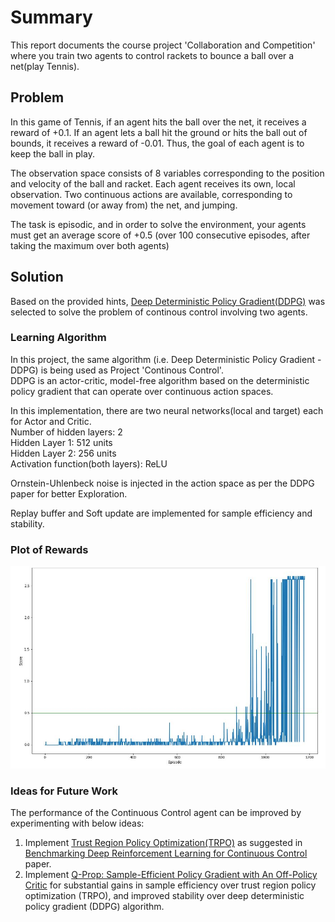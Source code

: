 # Summary

This report documents the course project 'Collaboration and Competition' where you train two agents to control rackets to bounce a ball over a net(play Tennis).

## Problem

In this game of Tennis, if an agent hits the ball over the net, it receives a reward of +0.1. If an agent lets a ball hit the ground or hits the ball out of bounds, it receives a reward of -0.01. Thus, the goal of each agent is to keep the ball in play.

The observation space consists of 8 variables corresponding to the position and velocity of the ball and racket. Each agent receives its own, local observation. Two continuous actions are available, corresponding to movement toward (or away from) the net, and jumping.

The task is episodic, and in order to solve the environment, your agents must get an average score of +0.5 (over 100 consecutive episodes, after taking the maximum over both agents)

## Solution

Based on the provided hints, [Deep Deterministic Policy Gradient(DDPG)](https://arxiv.org/abs/1509.02971) was selected to solve the problem of continous control involving two agents.

### Learning Algorithm

In this project, the same algorithm (i.e. Deep Deterministic Policy Gradient - DDPG) is being used as Project 'Continous Control'. \
DDPG is an actor-critic, model-free algorithm based on the deterministic policy gradient that can operate over continuous action spaces.

In this implementation, there are two neural networks(local and target) each for Actor and Critic. \
Number of hidden layers: 2 \
Hidden Layer 1: 512 units \
Hidden Layer 2: 256 units \
Activation function(both layers): ReLU

Ornstein-Uhlenbeck noise is injected in the action space as per the DDPG paper for better Exploration.

Replay buffer and Soft update are implemented for sample efficiency and stability.

### Plot of Rewards

![](plot_p3.JPG)

### Ideas for Future Work

The performance of the Continuous Control agent can be improved by experimenting with below ideas:
 1. Implement [Trust Region Policy Optimization(TRPO)](https://arxiv.org/abs/1502.05477) as suggested in [Benchmarking Deep Reinforcement Learning for Continuous Control](https://arxiv.org/abs/1604.06778) paper.
 2. Implement [Q-Prop: Sample-Efficient Policy Gradient with An Off-Policy Critic](https://arxiv.org/abs/1611.02247) for substantial gains in sample efficiency over trust region policy optimization (TRPO), and improved stability over deep deterministic policy gradient (DDPG) algorithm.


```python

```
